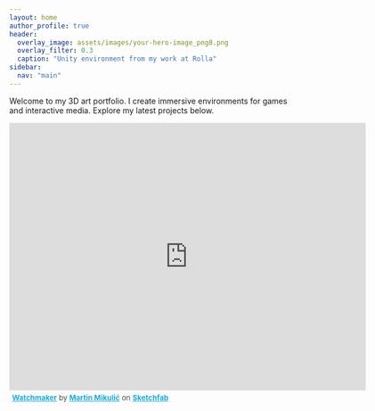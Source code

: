 ```yaml
---
layout: home
author_profile: true
header:
  overlay_image: assets/images/your-hero-image_png8.png
  overlay_filter: 0.3
  caption: "Unity environment from my work at Rolla"
sidebar:
  nav: "main"
---
```


Welcome to my 3D art portfolio. I create immersive environments for games and interactive media. Explore my latest projects below.

<div class="sketchfab-embed-wrapper">
  <iframe
    title="Watchmaker"
    frameborder="0"
    allowfullscreen
    mozallowfullscreen="true"
    webkitallowfullscreen="true"
    allow="autoplay; fullscreen; xr-spatial-tracking"
    xr-spatial-tracking
    execution-while-out-of-viewport
    execution-while-not-rendered
    web-share
    src="https://sketchfab.com/models/be72151ef1db4afca9b07ac7749e7d95/embed"
    width="640"
    height="480"
  >
  </iframe>
  <p style="font-size: 13px; font-weight: normal; margin: 5px; color: #4A4A4A;">
    <a
      href="https://sketchfab.com/3d-models/watchmaker-be72151ef1db4afca9b07ac7749e7d95?utm_medium=embed&utm_campaign=share-popup&utm_content=be72151ef1db4afca9b07ac7749e7d95"
      target="_blank"
      rel="nofollow"
      style="font-weight: bold; color: #1CAAD9;"
      >Watchmaker</a
    >
    by
    <a
      href="https://sketchfab.com/martin_mikulic?utm_medium=embed&utm_campaign=share-popup&utm_content=be72151ef1db4afca9b07ac7749e7d95"
      target="_blank"
      rel="nofollow"
      style="font-weight: bold; color: #1CAAD9;"
      >Martin Mikulić</a
    >
    on
    <a
      href="https://sketchfab.com?utm_medium=embed&utm_campaign=share-popup&utm_content=be72151ef1db4afca9b07ac7749e7d95"
      target="_blank"
      rel="nofollow"
      style="font-weight: bold; color: #1CAAD9;"
      >Sketchfab</a
    >
  </p>
</div>


